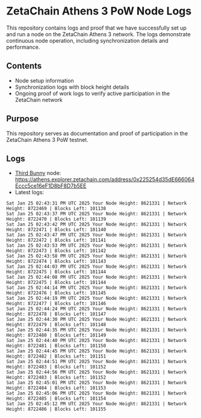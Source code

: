 # ZetaChain Athens 3 PoW Node Logs
This repository contains logs and proof that we have successfully set up and run a node on the ZetaChain Athens 3 network. The logs demonstrate continuous node operation, including synchronization details and performance.

## Contents
- Node setup information
- Synchronization logs with block height details
- Ongoing proof of work logs to verify active participation in the ZetaChain network

## Purpose
This repository serves as documentation and proof of participation in the ZetaChain Athens 3 PoW testnet.

## Logs

- [Third Bunny](https://thirdbunny.xyz/) node: https://athens.explorer.zetachain.com/address/0x225254d35dE666064Eccc5ce16eF1D8bF8D7b5EE
- Latest logs:
```
Sat Jan 25 02:43:31 PM UTC 2025 Your Node Height: 8621331 | Network Height: 8722469 | Blocks Left: 101138
Sat Jan 25 02:43:37 PM UTC 2025 Your Node Height: 8621331 | Network Height: 8722470 | Blocks Left: 101139
Sat Jan 25 02:43:42 PM UTC 2025 Your Node Height: 8621331 | Network Height: 8722471 | Blocks Left: 101140
Sat Jan 25 02:43:47 PM UTC 2025 Your Node Height: 8621331 | Network Height: 8722472 | Blocks Left: 101141
Sat Jan 25 02:43:53 PM UTC 2025 Your Node Height: 8621331 | Network Height: 8722473 | Blocks Left: 101142
Sat Jan 25 02:43:58 PM UTC 2025 Your Node Height: 8621331 | Network Height: 8722474 | Blocks Left: 101143
Sat Jan 25 02:44:03 PM UTC 2025 Your Node Height: 8621331 | Network Height: 8722475 | Blocks Left: 101144
Sat Jan 25 02:44:08 PM UTC 2025 Your Node Height: 8621331 | Network Height: 8722475 | Blocks Left: 101144
Sat Jan 25 02:44:14 PM UTC 2025 Your Node Height: 8621331 | Network Height: 8722476 | Blocks Left: 101145
Sat Jan 25 02:44:19 PM UTC 2025 Your Node Height: 8621331 | Network Height: 8722477 | Blocks Left: 101146
Sat Jan 25 02:44:24 PM UTC 2025 Your Node Height: 8621331 | Network Height: 8722478 | Blocks Left: 101147
Sat Jan 25 02:44:30 PM UTC 2025 Your Node Height: 8621331 | Network Height: 8722479 | Blocks Left: 101148
Sat Jan 25 02:44:35 PM UTC 2025 Your Node Height: 8621331 | Network Height: 8722480 | Blocks Left: 101149
Sat Jan 25 02:44:40 PM UTC 2025 Your Node Height: 8621331 | Network Height: 8722481 | Blocks Left: 101150
Sat Jan 25 02:44:45 PM UTC 2025 Your Node Height: 8621331 | Network Height: 8722482 | Blocks Left: 101151
Sat Jan 25 02:44:51 PM UTC 2025 Your Node Height: 8621331 | Network Height: 8722483 | Blocks Left: 101152
Sat Jan 25 02:44:56 PM UTC 2025 Your Node Height: 8621331 | Network Height: 8722483 | Blocks Left: 101152
Sat Jan 25 02:45:01 PM UTC 2025 Your Node Height: 8621331 | Network Height: 8722484 | Blocks Left: 101153
Sat Jan 25 02:45:06 PM UTC 2025 Your Node Height: 8621331 | Network Height: 8722485 | Blocks Left: 101154
Sat Jan 25 02:45:12 PM UTC 2025 Your Node Height: 8621331 | Network Height: 8722486 | Blocks Left: 101155
```
